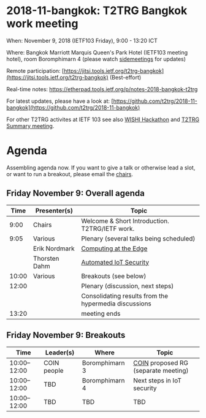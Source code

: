 # 2018-11-bangkok: T2TRG Bangkok work meeting

When: November 9, 2018 (IETF103 Friday), 9:00 - 13:20 ICT

Where: Bangkok Marriott Marquis Queen's Park Hotel (IETF103 meeting
  hotel), room Boromphimarn 4 (please watch [sidemeetings][] for updates)

[sidemeetings]: https://trac.ietf.org/trac/ietf/meeting/wiki/103sidemeetings#FRIDAY

Remote participation: [https://jitsi.tools.ietf.org/t2trg-bangkok](https://jitsi.tools.ietf.org/t2trg-bangkok) (Best-effort)

Real-time notes: <https://etherpad.tools.ietf.org/p/notes-2018-bangkok-t2trg>

<!-- Registration: [https://goo.gl/forms/Xu7ZGq7igzyDOf8U2](https://goo.gl/forms/Xu7ZGq7igzyDOf8U2) -->

For latest updates, please have a look at: [https://github.com/t2trg/2018-11-bangkok](https://github.com/t2trg/2018-11-bangkok)

For other T2TRG activites at IETF 103 see also [WISHI Hackathon](https://github.com/t2trg/wishi/wiki/Hackathon-Planning) and [T2TRG Summary meeting](https://github.com/t2trg/2018-ietf103).

# Agenda

Assembling agenda now.  If you want to give a talk or otherwise lead a
slot, or want to run a breakout, please email the [chairs](mailto:t2trg-chairs@irtf.org).

## Friday November 9: Overall agenda

|  Time | Presenter(s)     | Topic                                          |
|-------|------------------|------------------------------------------------|
|  9:00 | Chairs           | Welcome & Short Introduction. T2TRG/IETF work. |
|  9:05 | Various          | Plenary (several talks being scheduled)        |
|       | Erik Nordmark    | [Computing at the Edge][t2trg-computing-edge]  |
|       | Thorsten Dahm    | [Automated IoT Security][auto-iot-sec]         |
| 10:00 | Various          | Breakouts (see below)                          |
| 12:00 |                  | Plenary (discussion, next steps)               |
|       |                  | Consolidating results from the hypermedia discussions |
| 13:20 |                  | meeting ends                                   |


## Friday November 9: Breakouts

| Time        | Leader(s)   | Where          | Topic                                   |
|-------------|-------------|----------------|-----------------------------------------|
| 10:00–12:00 | COIN people | Boromphimarn 3 | [COIN][] proposed RG (separate meeting) |
| 10:00–12:00 | TBD         | Boromphimarn 4 | Next steps in IoT security              |
| 10:00–12:00 | TBD         | TBD            | TBD                                     |

[COIN]: https://trac.ietf.org/trac/irtf/wiki/coin
[coral]: https://tools.ietf.org/html/draft-hartke-t2trg-coral-05
[WISHI]: http://wishi.space/ "Work on IoT Semantic/Hypermedia Interoperability | wishi"
[auto-iot-sec]: https://tools.ietf.org/html/draft-garciamorchon-t2trg-automated-iot-security-01
[t2trg-computing-edge]: https://tools.ietf.org/html/draft-nordmark-t2trg-computing-edge-00
